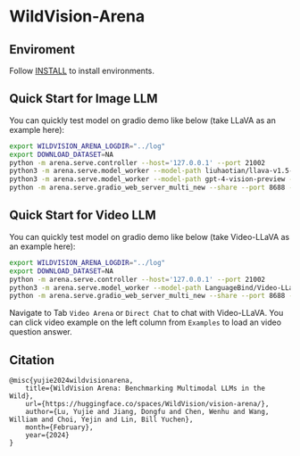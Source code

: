 # WildVision-Arena

## Enviroment
Follow [INSTALL](INSTALL.md) to install environments.

## Quick Start for Image LLM
You can quickly test model on gradio demo like below (take LLaVA as an example here):
```bash
export WILDVISION_ARENA_LOGDIR="../log"
export DOWNLOAD_DATASET=NA
python -m arena.serve.controller --host='127.0.0.1' --port 21002
python3 -m arena.serve.model_worker --model-path liuhaotian/llava-v1.5-13b --controller http://127.0.0.1:21002 --port 31002 --worker http://127.0.0.1:31002 --host=127.0.0.1  --num-gpus 1
python3 -m arena.serve.model_worker --model-path gpt-4-vision-preview --controller http://127.0.0.1:21002 --port 31001 --worker http://127.0.0.1:31001 --host=127.0.0.1 
python -m arena.serve.gradio_web_server_multi_new --share --port 8688 --controller-url http://127.0.0.1:21002
```

## Quick Start for Video LLM
You can quickly test model on gradio demo like below (take Video-LLaVA as an example here):
```bash
export WILDVISION_ARENA_LOGDIR="../log"
export DOWNLOAD_DATASET=NA
python -m arena.serve.controller --host='127.0.0.1' --port 21002
python3 -m arena.serve.model_worker --model-path LanguageBind/Video-LLaVA-7B --controller http://127.0.0.1:21002 --port 32001 --worker http://127.0.0.1:32001 --host=127.0.0.1  --num-gpus 1
python -m arena.serve.gradio_web_server_multi_new --share --port 8688 --controller-url http://127.0.0.1:21002
```

Navigate to Tab `Video Arena` or `Direct Chat` to chat with Video-LLaVA. You can click video example on the left column from `Examples` to load an video question answer.

## Citation
```
@misc{yujie2024wildvisionarena,
    title={WildVision Arena: Benchmarking Multimodal LLMs in the Wild},
    url={https://huggingface.co/spaces/WildVision/vision-arena/},
    author={Lu, Yujie and Jiang, Dongfu and Chen, Wenhu and Wang, William and Choi, Yejin and Lin, Bill Yuchen},
    month={February},
    year={2024}
}
```
